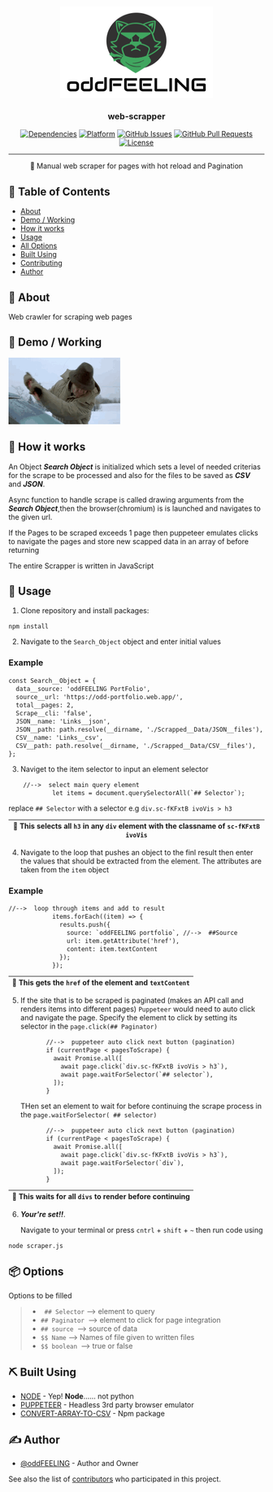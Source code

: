 <p align="center">
  <a href="" rel="noopener">
 <img width=300px height=180px src="/assets/logo__1.png" alt="Bot logo"></a>
</p>

<h3 align="center">web-scrapper</h3>

<div align="center">

[![Dependencies](https://img.shields.io/badge/dependencies-up%20to%20date-blue.svg)]()
[![Platform](https://img.shields.io/badge/platform-git-orange.svg)](https://www.reddit.com/user/Wordbook_Bot)
[![GitHub Issues](https://img.shields.io/badge/issues-0%20open-yellowgreen.svg)](https://github.com/kylelobo/The-Documentation-Compendium/issues)
[![GitHub Pull Requests](https://img.shields.io/badge/pull%20requests-0%20open-yellowgreen.svg)](https://github.com/kylelobo/The-Documentation-Compendium/pulls)
[![License](https://img.shields.io/badge/license-MIT-blue.svg)](/LICENSE)

</div>

---

<p align="center"> 🤖 Manual web scraper for pages with hot reload and Pagination
    <br> 
</p>

## 📝 Table of Contents

- [About](#about)
- [Demo / Working](#demo)
- [How it works](#working)
- [Usage](#usage)
- [All Options](#Options)
- [Built Using](#built_using)
- [Contributing](../CONTRIBUTING.md)
- [Author](#author)

## 🧐 About <a name = "about"></a>

Web crawler for scraping web pages

## 🎥 Demo / Working <a name = "demo"></a>

![Working](/assets/demo.gif)

## 💭 How it works <a name = "working"></a>

An Object **_Search Object_** is initialized which sets a level of needed criterias for the scrape to be processed and also for the files to be saved as **_CSV_** and **_JSON_**.

Async function to handle scrape is called drawing arguments from the **_Search Object_**,then the browser(chromium) is is launched and navigates to the given url.

If the Pages to be scraped exceeds 1 page then puppeteer emulates clicks to navigate the pages and store new scapped data in an array of before returning

The entire Scrapper is written in JavaScript

## 🎈 Usage <a name = "usage"></a>

1. Clone repository and install packages:

```
npm install
```

2. Navigate to the `Search_Object` object and enter initial values

### **Example**

```
const Search__Object = {
  data__source: 'oddFEELING PortFolio',
  source__url: 'https://odd-portfolio.web.app/',
  total__pages: 2,
  Scrape__cli: 'false',
  JSON__name: 'Links__json',
  JSON__path: path.resolve(__dirname, './Scrapped__Data/JSON__files'),
  CSV__name: 'Links__csv',
  CSV__path: path.resolve(__dirname, './Scrapped__Data/CSV__files'),
};
```

3. Naviget to the item selector to input an element selector

```
    //-->  select main query element
            let items = document.querySelectorAll(`## Selector`);
```

replace `## Selector` with a selector e.g `div.sc-fKFxtB ivoVis > h3`

| :triangular_flag_on_post: This selects all `h3` in any `div` element with the classname of `sc-fKFxtB ivoVis` |
| ------------------------------------------------------------------------------------------------------------- |

4. Navigate to the loop that pushes an object to the finl result then enter the values that should be extracted from the element.
   The attributes are taken from the `item` object

### **Example**

```
//-->  loop through items and add to result
            items.forEach((item) => {
              results.push({
                source: `oddFEELING portfolio`, //-->  ##Source
                url: item.getAttribute('href'),
                content: item.textContent
              });
            });
```

| :triangular_flag_on_post: This gets the `href` of the element and `textContent` |
| ------------------------------------------------------------------------------- |

5. If the site that is to be scraped is paginated (makes an API call and renders items into different pages) `Puppeteer` would need to auto click and navigate the page.
   Specify the element to click by setting its selector in the `page.click(## Paginator)`

   ```
          //-->  puppeteer auto click next button (pagination)
          if (currentPage < pagesToScrape) {
            await Promise.all([
              await page.click(`div.sc-fKFxtB ivoVis > h3`),
              await page.waitForSelector(`## selector`),
            ]);
          }

   ```

   THen set an element to wait for before continuing the scrape process in the `page.waitForSelector( ## selector)`

   ```
          //-->  puppeteer auto click next button (pagination)
          if (currentPage < pagesToScrape) {
            await Promise.all([
              await page.click(`div.sc-fKFxtB ivoVis > h3`),
              await page.waitForSelector(`div`),
            ]);
          }

   ```

| :triangular_flag_on_post: This waits for all `divs` to render before continuing |
| ------------------------------------------------------------------------------- |

6. **_Your're set!!_**.

   Navigate to your terminal or press `cntrl` + `shift` + `~`
   then run code using

```
node scraper.js
```

## 📦 Options <a name = "options"></a>

Options to be filled

> - ` ## Selector` --> element to query
> - `## Paginator `--> element to click for page integration
> - `## source `--> source of data
> - `$$ Name` --> Names of file given to written files
> - `$$ boolean `--> true or false

## ⛏️ Built Using <a name = "built_using"></a>

- [NODE](https://nodejs.org/en/) - Yep! **Node**...... not python
- [PUPPETEER](https://pptr.dev/) - Headless 3rd party browser emulator
- [CONVERT-ARRAY-TO-CSV](https://www.npmjs.com/package/convert-array-to-csv) - Npm package

## ✍️ Author <a name = "author"></a>

- [@oddFEELING](https://github.com/oddFEELING) - Author and Owner

See also the list of [contributors](https://github.com/oddFEELING/web-scrapper/graphs/contributors) who participated in this project.
